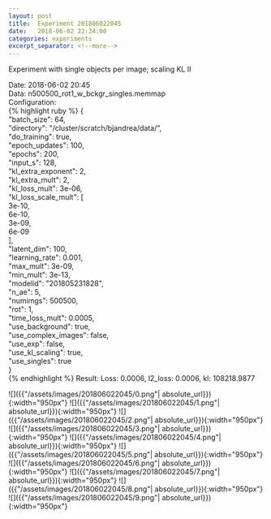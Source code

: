```yaml
---
layout: post
title:  Experiment 201806022045
date:   2018-06-02 22:34:00
categories: experiments
excerpt_separator: <!--more-->
---
```

Experiment with single objects per image; scaling KL II  

 <!--more-->
Date: 2018-06-02 20:45  
Data: n500500_rot1_w_bckgr_singles.memmap  
Configuration:   
{% highlight ruby %}
{  
    "batch_size": 64,   
    "directory": "/cluster/scratch/bjandrea/data/",   
    "do_training": true,   
    "epoch_updates": 100,   
    "epochs": 200,   
    "input_s": 128,   
    "kl_extra_exponent": 2,   
    "kl_extra_mult": 2,   
    "kl_loss_mult": 3e-06,   
    "kl_loss_scale_mult": [  
        3e-10,   
        6e-10,   
        3e-09,   
        6e-09  
    ],   
    "latent_dim": 100,   
    "learning_rate": 0.001,   
    "max_mult": 3e-09,   
    "min_mult": 3e-13,   
    "modelid": "201805231828",   
    "n_ae": 5,   
    "numimgs": 500500,   
    "rot": 1,   
    "time_loss_mult": 0.0005,   
    "use_background": true,   
    "use_complex_images": false,   
    "use_exp": false,   
    "use_kl_scaling": true,   
    "use_singles": true  
}  
{% endhighlight %}
Result: Loss: 0.0006, l2_loss: 0.0006, kl: 108218.9877  

![]({{"/assets/images/201806022045/0.png"| absolute_url}}){:width="950px"}
![]({{"/assets/images/201806022045/1.png"| absolute_url}}){:width="950px"}
![]({{"/assets/images/201806022045/2.png"| absolute_url}}){:width="950px"}
![]({{"/assets/images/201806022045/3.png"| absolute_url}}){:width="950px"}
![]({{"/assets/images/201806022045/4.png"| absolute_url}}){:width="950px"}
![]({{"/assets/images/201806022045/5.png"| absolute_url}}){:width="950px"}
![]({{"/assets/images/201806022045/6.png"| absolute_url}}){:width="950px"}
![]({{"/assets/images/201806022045/7.png"| absolute_url}}){:width="950px"}
![]({{"/assets/images/201806022045/8.png"| absolute_url}}){:width="950px"}
![]({{"/assets/images/201806022045/9.png"| absolute_url}}){:width="950px"}
